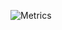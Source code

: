 <!-- If you're using "master" as default branch -->
![Metrics](https://metrics.lecoq.io/leonardomjq?template=classic&languages=1&isocalendar=1&introduction=1&people=1&lines=1&achievements=1&isocalendar.duration=half-year&languages.limit=8&languages.sections=most-used&languages.colors=github&languages.threshold=0%25&languages.indepth=false&languages.categories=markup%2C%20programming&languages.recent.categories=markup%2C%20programming&languages.recent.load=300&languages.recent.days=14&introduction.title=true&people.limit=24&people.size=28&people.types=followers%2C%20following&people.identicons=false&people.shuffle=false&achievements.threshold=C&achievements.secrets=true&achievements.display=detailed&achievements.limit=6&config.timezone=Europe%2FLisbon)
